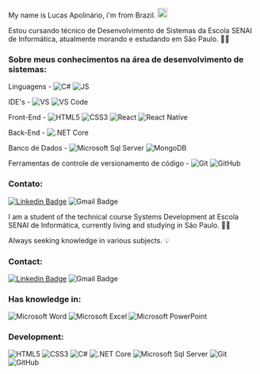 My name is Lucas Apolinário, i'm from Brazil. <img src="https://raw.githubusercontent.com/kaueMarques/kaueMarques/master/hi.gif" width="20px">

Estou cursando técnico de Desenvolvimento de Sistemas da Escola SENAI de Informática, atualmente morando e estudando em São Paulo. 🤹‍♂️

### Sobre meus conhecimentos na área de desenvolvimento de sistemas:

Linguagens - ![C#](https://img.shields.io/badge/C%23-239120?style=flat-square&logo=c-sharp&logoColor=white)   ![JS](https://img.shields.io/badge/JavaScript-F7DF1E?style=flat-square&logo=javascript&logoColor=white)

IDE's - ![VS](https://img.shields.io/badge/Visual_Studio-5C2D91?style=flat-square&logo=visual%20studio&logoColor=white)   ![VS Code](https://img.shields.io/badge/Visual_Studio_Code-0078D4?style=flat-square&logo=visual%20studio%20code&logoColor=white)

Front-End - ![HTML5](https://img.shields.io/badge/-HTML5-%23E44D27?style=flat-square&logo=html5&logoColor=ffffff)   ![CSS3](https://img.shields.io/badge/-CSS3-%231572B6?style=flat-square&logo=css3)   ![React](https://img.shields.io/badge/React-20232A?style=flat-square&logo=react&logoColor=61DAFB)   ![React Native](https://img.shields.io/badge/React_Native-20232A?style=flat-square&logo=react&logoColor=white)

Back-End - ![.NET Core](https://img.shields.io/badge/.NET-5C2D91?style=flat-square&logo=.net&logoColor=white)

Banco de Dados - ![Microsoft Sql Server](https://img.shields.io/badge/-Sql%20Server-CC2927?style=flat-square&logo=microsoft-sql-server&logoColor=ffffff)   ![MongoDB](https://img.shields.io/badge/MongoDB-4EA94B?style=flat-square&logo=mongodb&logoColor=white)

Ferramentas de controle de versionamento de código - ![Git](https://img.shields.io/badge/Git-F05032?style=flat-square&logo=git&logoColor=white)   ![GitHub](https://img.shields.io/badge/GitHub-100000?style=flat-square&logo=github&logoColor=white)


### Contato:

[![Linkedin Badge](https://img.shields.io/badge/-Lucas%20Apolinário-%231572B6?style=flat-square&logo=Linkedin&logoColor=white&link=https://www.linkedin.com/in/luqonhas/)](https://www.linkedin.com/in/luqonhas/)   ![Gmail Badge](https://img.shields.io/badge/-apolinariodev@gmail.com-CC2927?style=flat-square&logo=Gmail&logoColor=white)




I am a student of the technical course Systems Development at Escola SENAI de Informática, currently living and studying in São Paulo. 🤹‍♂️

Always seeking knowledge in various subjects. 💡

### Contact:

[![Linkedin Badge](https://img.shields.io/badge/-Lucas%20Apolinário-%231572B6?style=flat-square&logo=Linkedin&logoColor=white&link=https://www.linkedin.com/in/luqonhas/)](https://www.linkedin.com/in/luqonhas/)
![Gmail Badge](https://img.shields.io/badge/-apolinariodev@gmail.com-CC2927?style=flat-square&logo=Gmail&logoColor=white)

### Has knowledge in:

![Microsoft Word](https://img.shields.io/badge/Microsoft_Word-2B579A?style=flat-square&logo=microsoft-word&logoColor=white)
![Microsoft Excel](https://img.shields.io/badge/Microsoft_Excel-217346?style=flat-square&logo=microsoft-excel&logoColor=white)
![Microsoft PowerPoint](https://img.shields.io/badge/Microsoft_PowerPoint-B7472A?style=flat-square&logo=microsoft-powerpoint&logoColor=white)

### Development:

![HTML5](https://img.shields.io/badge/-HTML5-%23E44D27?style=flat-square&logo=html5&logoColor=ffffff)
![CSS3](https://img.shields.io/badge/-CSS3-%231572B6?style=flat-square&logo=css3)
![C#](https://img.shields.io/badge/C%23-239120?style=flat-square&logo=c-sharp&logoColor=white)
![.NET Core](https://img.shields.io/badge/.NET-5C2D91?style=flat-square&logo=.net&logoColor=white)
![Microsoft Sql Server](https://img.shields.io/badge/-Sql%20Server-CC2927?style=flat-square&logo=microsoft-sql-server&logoColor=ffffff)
![Git](https://img.shields.io/badge/Git-F05032?style=flat-square&logo=git&logoColor=white)
![GitHub](https://img.shields.io/badge/GitHub-100000?style=flat-square&logo=github&logoColor=white)
